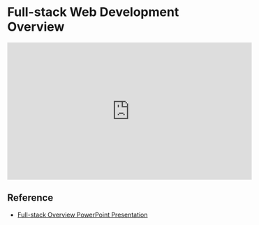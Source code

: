 # Full-stack Web Development Overview

<iframe width="560" height="315" src="https://www.youtube.com/embed/DZz8Wecnaj4" frameborder="0" allow="accelerometer; autoplay; encrypted-media; gyroscope; picture-in-picture" allowfullscreen></iframe>

## Reference
- <a href="FullStackOverview.pptx" target="_blank">Full-stack Overview PowerPoint Presentation</a>